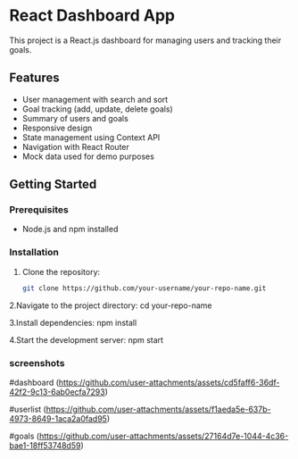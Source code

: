 # React Dashboard App

This project is a React.js dashboard for managing users and tracking their goals.

## Features
- User management with search and sort
- Goal tracking (add, update, delete goals)
- Summary of users and goals
- Responsive design
- State management using Context API
- Navigation with React Router
- Mock data used for demo purposes

## Getting Started

### Prerequisites
- Node.js and npm installed

### Installation
1. Clone the repository:
   ```bash
   git clone https://github.com/your-username/your-repo-name.git
2.Navigate to the project directory:
cd your-repo-name

3.Install dependencies:
npm install

4.Start the development server:
npm start

### screenshots
#dashboard
(https://github.com/user-attachments/assets/cd5faff6-36df-42f2-9c13-6ab0ecfa7293)

#userlist
(https://github.com/user-attachments/assets/f1aeda5e-637b-4973-8649-1aca2a0fad95)

#goals
(https://github.com/user-attachments/assets/27164d7e-1044-4c36-bae1-18ff53748d59)






